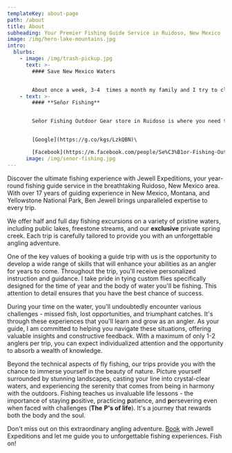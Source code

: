 ```yaml
---
templateKey: about-page
path: /about
title: About
subheading: Your Premier Fishing Guide Service in Ruidoso, New Mexico
image: /img/hero-lake-mountains.jpg
intro:
  blurbs:
    - image: /img/trash-pickup.jpg
      text: >-
        #### Save New Mexico Waters


        About once a week, 3-4  times a month my family and I try to clean up local bodies of water in Southern New Mexico. I am trying to get people to volunteer and donate their time to help pick up trash. We have already cleaned Alto, Grindstone, Carrizozo, lower Rio Bonito, and lower Ruidoso. We have picked up over a half ton of trash in the last few months. Unfortunately they become littered again quickly after!
    - text: >-
        #### **Señor Fishing**


        Señor Fishing Outdoor Gear store in Ruidoso is where you need to go if you need any custom tied flies for the area, conventional tackle, fly fishing gear, outdoor clothing ,sun glasses, belly boats, waders, rain jackets, bait, a fishing license, or local knowledge of access to the water. David is amazing and super helpful.


        [G﻿oogle](https://g.co/kgs/LzkQBN)\

        [F﻿acebook](https://m.facebook.com/people/Se%C3%B1or-Fishing-Outdoor-Gear/100087778005373/)
      image: /img/senor-fishing.jpg
---
```

Discover the ultimate fishing experience with Jewell Expeditions, your year-round fishing guide service in the breathtaking Ruidoso, New Mexico area. With over 17 years of guiding experience in New Mexico, Montana, and Yellowstone National Park, Ben Jewell brings unparalleled expertise to every trip.

We offer half and full day fishing excursions on a variety of pristine waters, including public lakes, freestone streams, and our **exclusive** private spring creek. Each trip is carefully tailored to provide you with an unforgettable angling adventure.

One of the key values of booking a guide trip with us is the opportunity to develop a wide range of skills that will enhance your abilities as an angler for years to come. Throughout the trip, you'll receive personalized instruction and guidance. I take pride in tying custom flies specifically designed for the time of year and the body of water you'll be fishing. This attention to detail ensures that you have the best chance of success.

During your time on the water, you'll undoubtedly encounter various challenges - missed fish, lost opportunities, and triumphant catches. It's through these experiences that you'll learn and grow as an angler. As your guide, I am committed to helping you navigate these situations, offering valuable insights and constructive feedback. With a maximum of only 1-2 anglers per trip, you can expect individualized attention and the opportunity to absorb a wealth of knowledge.

Beyond the technical aspects of fly fishing, our trips provide you with the chance to immerse yourself in the beauty of nature. Picture yourself surrounded by stunning landscapes, casting your line into crystal-clear waters, and experiencing the serenity that comes from being in harmony with the outdoors. Fishing teaches us invaluable life lessons - the importance of staying **p**ositive, practicing **p**atience, and **p**ersevering even when faced with challenges (**The** **P's of life**). It's a journey that rewards both the body and the soul. 

Don't miss out on this extraordinary angling adventure. [Book](/contact) with Jewell Expeditions and let me guide you to unforgettable fishing experiences. Fish on!
